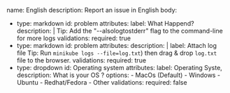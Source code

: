 name: English
description: Report an issue in English
body:
  - type: markdown
    id: problem
    attributes:
      label: What Happend?
      description: |
      Tip: Add the "--alsologtostderr" flag to the command-line for more logs
    validations:
      required: true
  - type: markdown
    id: problem
    attributes:
      description: |
      label: Attach log file
      Tip: Run `minikube logs --file=log.txt`) then drag & drop `log.txt` file to the browser. 
    validations:
      required: true
  - type: dropdown
    id: Operating system
    attributes:
      label: Operating Syste,
      description: What is your OS ?
      options:
        - MacOs (Default)
        - Windows
        - Ubuntu
        - Redhat/Fedora
        - Other
    validations:
      required: false